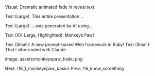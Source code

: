 <!-- Scrollable -->
Visual: Dramatic animated fade in reveal text.

<!-- Right half of slide: -->
Text (Large): This entire presentation...


Text (Large): ...was generated by AI using...

Text (XX-Large, Highlighted): Monkeys Paw!

Text (Small): A new prompt-based Web framework in Ruby!
Text (Small): That I vibe-coded with Claude

<!-- Left half of slide, contained in slide -->
image: assets/monkeyspaw_haiku.png

Next: /18_1_monkeyspaw_basics
Prev: /16_know_something
